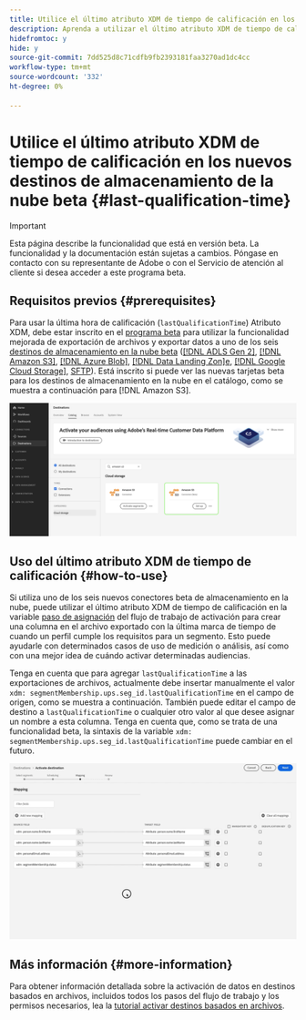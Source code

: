 ```yaml
---
title: Utilice el último atributo XDM de tiempo de calificación en los nuevos destinos de almacenamiento de la nube beta
description: Aprenda a utilizar el último atributo XDM de tiempo de calificación en los nuevos destinos de almacenamiento de la nube beta
hidefromtoc: y
hide: y
source-git-commit: 7dd525d8c71cdfb9fb2393181faa3270ad1dc4cc
workflow-type: tm+mt
source-wordcount: '332'
ht-degree: 0%

---
```


# Utilice el último atributo XDM de tiempo de calificación en los nuevos destinos de almacenamiento de la nube beta {#last-qualification-time}

>[!IMPORTANT]
> 
>Esta página describe la funcionalidad que está en versión beta. La funcionalidad y la documentación están sujetas a cambios. Póngase en contacto con su representante de Adobe o con el Servicio de atención al cliente si desea acceder a este programa beta.

## Requisitos previos {#prerequisites}

Para usar la última hora de calificación (`lastQualificationTime`) Atributo XDM, debe estar inscrito en el [programa beta](/help/release-notes/2022/october-2022.md#destinations) para utilizar la funcionalidad mejorada de exportación de archivos y exportar datos a uno de los seis [destinos de almacenamiento en la nube beta](/help/release-notes/2022/october-2022.md#destinations) ([[!DNL ADLS Gen 2]](/help/destinations/catalog/cloud-storage/adls-gen2.md), [[!DNL Amazon S3]](/help/destinations/catalog/cloud-storage/amazon-s3.md), [[!DNL Azure Blob]](/help/destinations/catalog/cloud-storage/azure-blob.md), [[!DNL Data Landing Zon]e](/help/destinations/catalog/cloud-storage/data-landing-zone.md), [[!DNL Google Cloud Storage]](/help/destinations/catalog/cloud-storage/google-cloud-storage.md), [SFTP](/help/destinations/catalog/cloud-storage/sftp.md)). Está inscrito si puede ver las nuevas tarjetas beta para los destinos de almacenamiento en la nube en el catálogo, como se muestra a continuación para [!DNL Amazon S3].

![Imagen que muestra la nueva tarjeta beta Amazon S3](/help/destinations/assets/ui/activate-destinations/new-amazon-s3-beta-card.png)

## Uso del último atributo XDM de tiempo de calificación {#how-to-use}

Si utiliza uno de los seis nuevos conectores beta de almacenamiento en la nube, puede utilizar el último atributo XDM de tiempo de calificación en la variable [paso de asignación](//help/destinations/ui/activate-batch-profile-destinations.md#mapping) del flujo de trabajo de activación para crear una columna en el archivo exportado con la última marca de tiempo de cuando un perfil cumple los requisitos para un segmento. Esto puede ayudarle con determinados casos de uso de medición o análisis, así como con una mejor idea de cuándo activar determinadas audiencias.

Tenga en cuenta que para agregar `lastQualificationTime` a las exportaciones de archivos, actualmente debe insertar manualmente el valor `xdm: segmentMembership.ups.seg_id.lastQualificationTime` en el campo de origen, como se muestra a continuación. También puede editar el campo de destino a `lastQualificationTime` o cualquier otro valor al que desee asignar un nombre a esta columna. Tenga en cuenta que, como se trata de una funcionalidad beta, la sintaxis de la variable `xdm: segmentMembership.ups.seg_id.lastQualificationTime` puede cambiar en el futuro.

![Grabación de pantalla que muestra el último tiempo de calificación, el atributo XDM se pega en el paso de asignación](/help/destinations/ui/last-qualification-time.gif)

## Más información {#more-information}

Para obtener información detallada sobre la activación de datos en destinos basados en archivos, incluidos todos los pasos del flujo de trabajo y los permisos necesarios, lea la [tutorial activar destinos basados en archivos](/help/destinations/ui/activate-batch-profile-destinations.md).